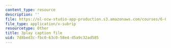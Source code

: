 ```yaml
---
content_type: resource
description: ''
file: https://ol-ocw-studio-app-production.s3.amazonaws.com/courses/6-034-artificial-intelligence-fall-2010/7d8bed3cfbc063c058e4d5a9c32ad585_bQI0OmJPby4.srt
file_type: application/x-subrip
resourcetype: Other
title: 3play caption file
uid: 7d8bed3c-fbc0-63c0-58e4-d5a9c32ad585
---
```

